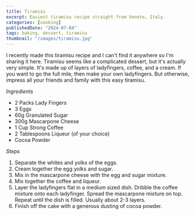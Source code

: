 ```yaml
---
title: Tiramisu
excerpt: Easiest tiramisu recipe straight from Veneto, Italy.
categories: [cooking]
publishedDate: "2024-07-04"
tags: baking, dessert, tiramisu
thumbnail: "/images/tiramisu.jpg"
---
```


I recently made this tiramisu recipe and I can't find it anywhere so I'm sharing it here. Tiramisu seems like a complicated dessert, but it's actually very simple. It's made up of layers of ladyfingers, coffee, and a cream. If you want to go the full mile, then make your own ladyfingers. But otherwise, impress all your friends and family with this easy tiramisu.

_Ingredients_

- 2 Packs Lady Fingers
- 3 Eggs
- 60g Granulated Sugar
- 300g Mascarpone Cheese
- 1 Cup Strong Coffee
- 2 Tablespoons Liqueur (of your choice)
- Cocoa Powder

_Steps_

1. Separate the whites and yolks of the eggs.
2. Cream together the egg yolks and sugar.
3. Mix in the mascarpone cheese with the egg and sugar mixture.
4. Mix together the coffee and liqueur.
5. Layer the ladyfingers flat in a medium sized dish. Dribble the coffee mixture onto each ladyfinger. Spread the mascarpone mixture on top. Repeat until the dish is filled. Usually about 2-3 layers.
6. Finish off the cake with a generous dusting of cocoa powder.
